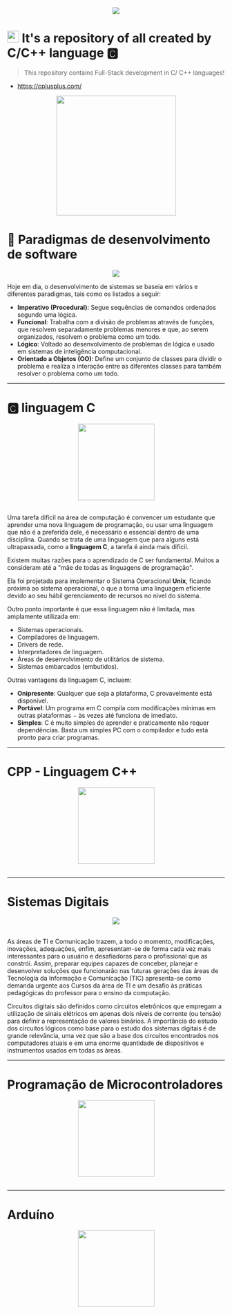 <div align="center"><a href="#"><img src="https://res.cloudinary.com/practicaldev/image/fetch/s--rPvSn38T--/c_imagga_scale,f_auto,fl_progressive,h_420,q_auto,w_1000/https://dev-to-uploads.s3.amazonaws.com/i/h2917prj7ldo0ow5x5ih.png"></a></div>

# <img src="https://cdn.worldvectorlogo.com/logos/c.svg" height="27"> It's a repository of all created by C/C++ language 🅲

<blockquote>This repository contains Full-Stack development in C/ C++ languages!</blockquote>

- https://cplusplus.com/

<div align="center"><img src="https://poster.keepcalmandposters.com/default/5911833_keep_calm_and_code_c.png" height="277"></div>

# 🐒 Paradigmas de desenvolvimento de software

<div align="center"><img src="https://user-images.githubusercontent.com/61624336/112900537-065ce480-90ba-11eb-86f7-f9006445876a.png"></div>

Hoje em dia, o desenvolvimento de sistemas se baseia em vários e diferentes paradigmas, tais como os listados a seguir:

- **Imperativo (Procedural)**: Segue sequências de comandos ordenados segundo uma lógica.
- **Funcional**: Trabalha com a divisão de problemas através de funções, que resolvem separadamente problemas menores e que, ao serem organizados, resolvem o problema como um todo.
- **Lógico**: Voltado ao desenvolvimento de problemas de lógica e usado em sistemas de inteligência computacional.
- **Orientado a Objetos (OO)**: Define um conjunto de classes para dividir o problema e realiza a interação entre as diferentes classes para também resolver o problema como um todo.

----

# 🅲 linguagem C
<div align="center"><img src="https://upload.wikimedia.org/wikipedia/commons/1/18/C_Programming_Language.svg" height="177"></div><br \>

Uma tarefa difícil na área de computação é convencer um estudante que aprender uma nova linguagem de programação, ou usar uma linguagem que não é a preferida dele, é necessário e essencial dentro de uma disciplina. Quando se trata de uma linguagem que para alguns está ultrapassada, como a **linguagem C**, a tarefa é ainda mais difícil.

Existem muitas razões para o aprendizado de C ser fundamental. Muitos a consideram até a "mãe de todas as linguagens de programação".

Ela foi projetada para implementar o Sistema Operacional **Unix**, ficando próxima ao sistema operacional, o que a torna uma linguagem eficiente devido ao seu hábil gerenciamento de recursos no nível do sistema.

Outro ponto importante é que essa linguagem não é limitada, mas amplamente utilizada em:

- Sistemas operacionais.
- Compiladores de linguagem.
- Drivers de rede.
- Interpretadores de linguagem.
- Áreas de desenvolvimento de utilitários de sistema.
- Sistemas embarcados (embutidos).

Outras vantagens da linguagem C, incluem:

- **Onipresente**: Qualquer que seja a plataforma, C provavelmente está disponível.
- **Portável**: Um programa em C compila com modificações mínimas em outras plataformas − às vezes até funciona de imediato.
- **Simples**: C é muito simples de aprender e praticamente não requer dependências. Basta um simples PC com o compilador e tudo está pronto para criar programas.

----

# CPP - Linguagem C++
<div align="center"><img src="https://cdn.worldvectorlogo.com/logos/c.svg" height="177"></div><br \>

----

# Sistemas Digitais
<div align="center"><img src="https://d3njjcbhbojbot.cloudfront.net/api/utilities/v1/imageproxy/https://coursera-course-photos.s3.amazonaws.com/a0/84ba1dc886b1a592c8dc7e6b19e512/logo-sistemas-digitales.png?auto=format%2Ccompress&dpr=1"></div><br \>

As áreas de TI e Comunicação trazem, a todo o momento, modificações, inovações, adequações, enfim, apresentam-se de forma cada vez mais interessantes para o usuário e
desafiadoras para o profissional que as constrói. Assim, preparar equipes capazes de conceber, planejar e desenvolver soluções que funcionarão nas futuras gerações das áreas
de Tecnologia da Informação e Comunicação (TIC) apresenta-se como demanda urgente aos Cursos da área de TI e um desafio às práticas pedagógicas do professor para o ensino
da computação.

Circuitos digitais são definidos como circuitos eletrônicos que empregam a utilização de sinais elétricos em apenas dois níveis de corrente (ou tensão) para definir a representação de valores binários. A importância do estudo dos circuitos lógicos como base para o estudo dos sistemas digitais é de grande relevância, uma vez que são a base dos circuitos encontrados nos computadores atuais e em uma enorme quantidade de dispositivos e instrumentos usados em todas as áreas.

----

# Programação de Microcontroladores
<div align="center"><img src="https://upload.wikimedia.org/wikipedia/commons/5/58/DIL16_Labelled.svg" height="177"></div><br \>

----

# Arduíno
<div align="center"><img src="https://upload.wikimedia.org/wikipedia/commons/8/87/Arduino_Logo.svg" height="177"></div><br \>
